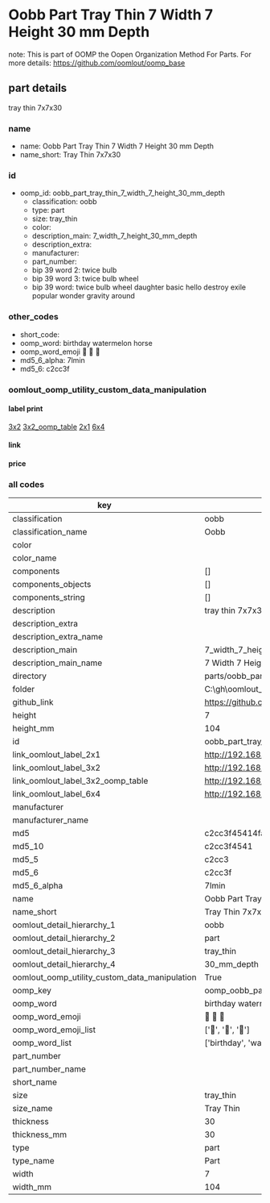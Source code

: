 # Oobb Part Tray Thin 7 Width 7 Height 30 mm Depth  

note: This is part of OOMP the Oopen Organization Method For Parts. For more details: https://github.com/oomlout/oomp_base

##  part details
  



tray thin 7x7x30



### name
* name: Oobb Part Tray Thin 7 Width 7 Height 30 mm Depth
* name_short: Tray Thin 7x7x30 
### id
* oomp_id: oobb_part_tray_thin_7_width_7_height_30_mm_depth
  * classification: oobb
  * type: part
  * size: tray_thin
  * color: 
  * description_main: 7_width_7_height_30_mm_depth
  * description_extra: 
  * manufacturer: 
  * part_number: 
  * bip 39 word 2: twice bulb
  * bip 39 word 3: twice bulb wheel
  * bip 39 word: twice bulb wheel daughter basic hello destroy exile popular wonder gravity around

### other_codes
* short_code: 
* oomp_word: birthday watermelon horse
* oomp_word_emoji :birthday: :watermelon: :horse:
* md5_6_alpha: 7lmin
* md5_6: c2cc3f






### oomlout_oomp_utility_custom_data_manipulation
#### label print
[3x2](http://192.168.1.245:1112/?label=oomp%207lmin)
[3x2_oomp_table](http://192.168.1.108:1112/?label=oomp%207lmin)
[2x1](http://192.168.1.242:1112/?label=oomp%207lmin)
[6x4](http://192.168.1.55:1112/?label=oomp%207lmin)    

#### link

                              

#### price







### all codes 
| key | value |  
| --- | --- |  
| classification | oobb |  
| classification_name | Oobb |  
| color |  |  
| color_name |  |  
| components | [] |  
| components_objects | [] |  
| components_string | [] |  
| description | tray thin 7x7x30 |  
| description_extra |  |  
| description_extra_name |  |  
| description_main | 7_width_7_height_30_mm_depth |  
| description_main_name | 7 Width 7 Height 30 mm Depth |  
| directory | parts/oobb_part_tray_thin_7_width_7_height_30_mm_depth |  
| folder | C:\gh\oomlout_oobb_version_4_generated_parts\parts\oobb_part_tray_thin_7_width_7_height_30_mm_depth |  
| github_link | https://github.com/oomlout/oomlout_oomp_part_src/tree/main/parts/oobb_part_tray_thin_7_width_7_height_30_mm_depth |  
| height | 7 |  
| height_mm | 104 |  
| id | oobb_part_tray_thin_7_width_7_height_30_mm_depth |  
| link_oomlout_label_2x1 | http://192.168.1.242:1112/?label=oomp%207lmin |  
| link_oomlout_label_3x2 | http://192.168.1.245:1112/?label=oomp%207lmin |  
| link_oomlout_label_3x2_oomp_table | http://192.168.1.108:1112/?label=oomp%207lmin |  
| link_oomlout_label_6x4 | http://192.168.1.55:1112/?label=oomp%207lmin |  
| manufacturer |  |  
| manufacturer_name |  |  
| md5 | c2cc3f45414fa785ab09837df4077f5a |  
| md5_10 | c2cc3f4541 |  
| md5_5 | c2cc3 |  
| md5_6 | c2cc3f |  
| md5_6_alpha | 7lmin |  
| name | Oobb Part Tray Thin 7 Width 7 Height 30 mm Depth |  
| name_short | Tray Thin 7x7x30  |  
| oomlout_detail_hierarchy_1 | oobb |  
| oomlout_detail_hierarchy_2 | part |  
| oomlout_detail_hierarchy_3 | tray_thin |  
| oomlout_detail_hierarchy_4 | 30_mm_depth |  
| oomlout_oomp_utility_custom_data_manipulation | True |  
| oomp_key | oomp_oobb_part_tray_thin_7_width_7_height_30_mm_depth |  
| oomp_word | birthday watermelon horse |  
| oomp_word_emoji | :birthday: :watermelon: :horse: |  
| oomp_word_emoji_list | [':birthday:', ':watermelon:', ':horse:'] |  
| oomp_word_list | ['birthday', 'watermelon', 'horse'] |  
| part_number |  |  
| part_number_name |  |  
| short_name |  |  
| size | tray_thin |  
| size_name | Tray Thin |  
| thickness | 30 |  
| thickness_mm | 30 |  
| type | part |  
| type_name | Part |  
| width | 7 |  
| width_mm | 104 |  
